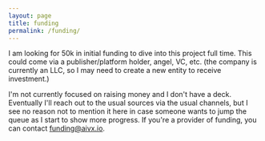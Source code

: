 ```yaml
---
layout: page
title: funding
permalink: /funding/
---
```


I am looking for 50k in initial funding to dive into this project full time. This could come via a publisher/platform holder, angel, VC, etc. (the company is currently an LLC, so I may need to create a new entity to receive investment.) 

I'm not currently focused on raising money and I don't have a deck. Eventually I'll reach out to the usual sources via the usual channels, but I see no reason not to mention it here in case someone wants to jump the queue as I start to show more progress. If you're a provider of funding, you can contact funding@aivx.io. 

